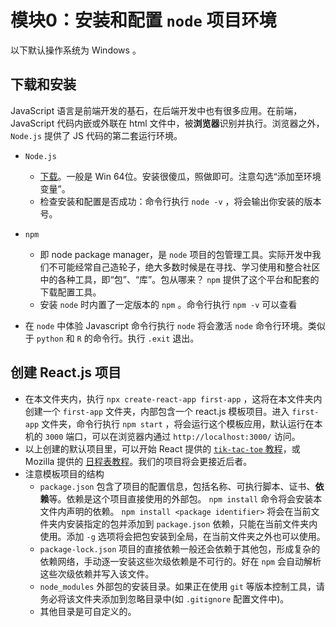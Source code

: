 # 模块0：安装和配置 `node` 项目环境

以下默认操作系统为 Windows 。

## 下载和安装

JavaScript 语言是前端开发的基石，在后端开发中也有很多应用。在前端， JavaScript 代码内嵌或外联在 html 文件中，被**浏览器**识别并执行。浏览器之外， `Node.js` 提供了 JS 代码的第二套运行环境。

- `Node.js`
    
    - [下载](https://nodejs.org/en/download/current/)。一般是 Win 64位。安装很傻瓜，照做即可。注意勾选“添加至环境变量”。
    - 检查安装和配置是否成功：命令行执行 `node -v` ，将会输出你安装的版本号。

- `npm`

    - 即 node package manager，是 `node` 项目的包管理工具。实际开发中我们不可能经常自己造轮子，绝大多数时候是在寻找、学习使用和整合社区中的各种工具，即“包”、“库”。包从哪来？ `npm` 提供了这个平台和配套的下载配置工具。
    - 安装 `node` 时内置了一定版本的 `npm` 。命令行执行 `npm -v` 可以查看

- 在 `node` 中体验 Javascript
    命令行执行 `node` 将会激活 `node` 命令行环境。类似于 `python` 和 `R` 的命令行。执行 `.exit` 退出。

## 创建 React.js 项目

- 在本文件夹内，执行 `npx create-react-app first-app` ，这将在本文件夹内创建一个 `first-app` 文件夹，内部包含一个 react.js 模板项目。进入 `first-app` 文件夹，命令行执行 `npm start` ，将会运行这个模板应用，默认运行在本机的 `3000` 端口，可以在浏览器内通过 `http://localhost:3000/` 访问。
- 以上创建的默认项目里，可以开始 React 提供的 [`tik-tac-toe` 教程](https://reactjs.org/tutorial/tutorial.html)，或 Mozilla 提供的 [日程表教程](https://developer.mozilla.org/en-US/docs/Learn/Tools_and_testing/Client-side_JavaScript_frameworks#react_tutorials)。我们的项目将会更接近后者。
- 注意模板项目的结构 
    - `package.json`
      包含了项目的配置信息，包括名称、可执行脚本、证书、**依赖**等。依赖是这个项目直接使用的外部包。 `npm install` 命令将会安装本文件内声明的依赖。 `npm install <package identifier>` 将会在当前文件夹内安装指定的包并添加到 `package.json` 依赖，只能在当前文件夹内使用。添加 `-g` 选项将会把包安装到全局，在当前文件夹之外也可以使用。
    - `package-lock.json`
      项目的直接依赖一般还会依赖于其他包，形成复杂的依赖网络，手动逐一安装这些次级依赖是不可行的。好在 `npm` 会自动解析这些次级依赖并写入该文件。
    - `node_modules`
       外部包的安装目录。如果正在使用 `git` 等版本控制工具，请务必将该文件夹添加到忽略目录中(如 `.gitignore` 配置文件中)。
    - 其他目录是可自定义的。